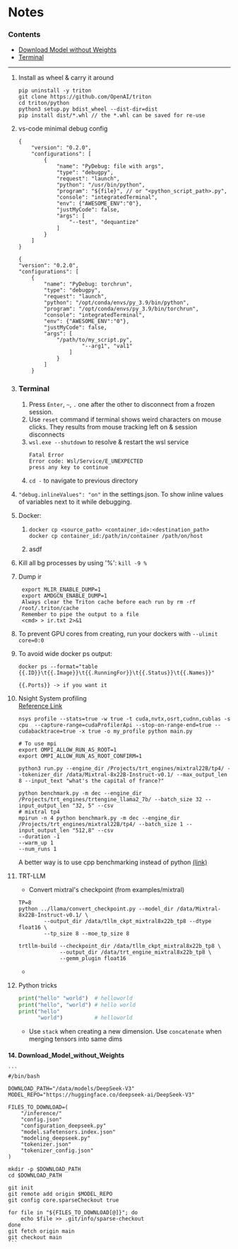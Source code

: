 # Notes

### Contents
 - [Download Model without Weights](#14-Download_Model_without_Weights)
 - [Terminal](#terminal)

------------------------

1. Install as wheel & carry it around 
    ```
    pip uninstall -y triton
    git clone https://github.com/OpenAI/triton
    cd triton/python
    python3 setup.py bdist_wheel --dist-dir=dist
    pip install dist/*.whl // the *.whl can be saved for re-use
    ```
2. vs-code minimal debug config
    ```
    {
        "version": "0.2.0",
        "configurations": [
            {
                "name": "PyDebug: file with args",
                "type": "debugpy",
                "request": "launch",
                "python": "/usr/bin/python",
                "program": "${file}", // or "<python_script_path>.py",
                "console": "integratedTerminal",
                "env": {"AWESOME_ENV":"0"},
                "justMyCode": false,
                "args": [
                    "--test", "dequantize"
                ]
            }
        ]
    } 
    ```

    ```
    {
    "version": "0.2.0",
    "configurations": [
        {
            "name": "PyDebug: torchrun",
            "type": "debugpy",
            "request": "launch",
            "python": "/opt/conda/envs/py_3.9/bin/python",
            "program": "/opt/conda/envs/py_3.9/bin/torchrun",
            "console": "integratedTerminal",
            "env": {"AWESOME_ENV":"0"},
            "justMyCode": false,
            "args": [
                "/path/to/my_script.py",
                        "--arg1", "val1"
                    ]
                }
            ]
        } 
    ```
3. ### Terminal  
    1. Press `Enter`, `~`, `.` one after the other to disconnect from a frozen session.
    2. Use `reset` command if terminal shows weird characters on mouse clicks. They results from mouse tracking left on & session disconnects
    3. `wsl.exe --shutdown` to resolve & restart the wsl service
       ```
       Fatal Error
       Error code: Wsl/Service/E_UNEXPECTED
       press any key to continue
       ```
     4. `cd -` to navigate to previous directory

4. `"debug.inlineValues": "on"` in the settings.json. To show inline values of variables next to it while debugging.
5. Docker:
   1.   ```
        docker cp <source_path> <container_id>:<destination_path>
        docker cp container_id:/path/in/container /path/on/host
   2. asdf
6. Kill all bg processes by using '%': `kill -9 %`
7. Dump ir
   ```
    export MLIR_ENABLE_DUMP=1
    export AMDGCN_ENABLE_DUMP=1
    Always clear the Triton cache before each run by rm -rf /root/.triton/cache
    Remember to pipe the output to a file
    <cmd> > ir.txt 2>&1
    ```
8. To prevent GPU cores from creating, run your dockers with `--ulimit core=0:0`
9. To avoid wide docker ps output:
   ```
   docker ps --format="table {{.ID}}\t{{.Image}}\t{{.RunningFor}}\t{{.Status}}\t{{.Names}}"

   {{.Ports}} -> if you want it
   ```
10. Nsight System profiling <br>
    [Reference Link](https://dev-discuss.pytorch.org/t/using-nsight-systems-to-profile-gpu-workload/59)
    ```
    nsys profile --stats=true -w true -t cuda,nvtx,osrt,cudnn,cublas -s cpu  --capture-range=cudaProfilerApi --stop-on-range-end=true --cudabacktrace=true -x true -o my_profile python main.py
    ```
    ```
    # To use mpi
    export OMPI_ALLOW_RUN_AS_ROOT=1
    export OMPI_ALLOW_RUN_AS_ROOT_CONFIRM=1
    ```
    ```
    python3 run.py --engine_dir /Projects/trt_engines/mixtral22B/tp4/ --tokenizer_dir /data/Mixtral-8x22B-Instruct-v0.1/ --max_output_len 8 --input_text "what's the capital of france?"

    python benchmark.py -m dec --engine_dir /Projects/trt_engines/trtengine_llama2_7b/ --batch_size 32 --input_output_len "32, 5" --csv
    # mixtral tp4
    mpirun -n 4 python benchmark.py -m dec --engine_dir /Projects/trt_engines/mixtral22B/tp4/ --batch_size 1 --input_output_len "512,8" --csv
    --duration -1
    --warm_up 1
    --num_runs 1
    
    ```
    A better way is to use cpp benchmarking instead of python [(link)](https://github.com/NVIDIA/TensorRT-LLM/blob/main/benchmarks/cpp/README.md)
11. TRT-LLM
    - Convert mixtral's checkpoint (from examples/mixtral)
    ```
    TP=8
    python ../llama/convert_checkpoint.py --model_dir /data/Mixtral-8x22B-Instruct-v0.1/ \
            --output_dir /data/tllm_ckpt_mixtral8x22b_tp8 --dtype float16 \
            --tp_size 8 --moe_tp_size 8

    trtllm-build --checkpoint_dir /data/tllm_ckpt_mixtral8x22b_tp8 \
                 --output_dir /data/trt_engine_mixtral8x22b_tp8 \
                 --gemm_plugin float16
    
    ```
    - 

13. Python tricks
    ```python
    print("hello" "world")  # helloworld
    print("hello", "world") # hello world
    print("hello"
          "world")          # helloworld
    ```
    - Use `stack` when creating a new dimension. Use `concatenate` when merging tensors into same dims

#### 14. Download_Model_without_Weights
    ```
    #/bin/bash
    
    DOWNLOAD_PATH="/data/models/DeepSeek-V3"
    MODEL_REPO="https://huggingface.co/deepseek-ai/DeepSeek-V3"
    
    FILES_TO_DOWNLOAD=(
        "/inference/"
        "config.json"
        "configuration_deepseek.py"
        "model.safetensors.index.json"
        "modeling_deepseek.py"
        "tokenizer.json"
        "tokenizer_config.json"
    )
    
    mkdir -p $DOWNLOAD_PATH
    cd $DOWNLOAD_PATH
    
    git init
    git remote add origin $MODEL_REPO
    git config core.sparseCheckout true
    
    for file in "${FILES_TO_DOWNLOAD[@]}"; do
        echo $file >> .git/info/sparse-checkout
    done
    git fetch origin main
    git checkout main
    ```

